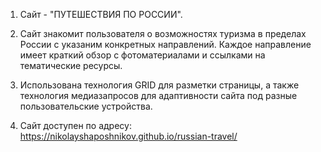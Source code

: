 1. Сайт - "ПУТЕШЕСТВИЯ ПО РОССИИ".

2. Сайт знакомит пользователя о возможностях туризма в пределах России с указаним конкретных направлений. Каждое направление имеет краткий обзор с фотоматериалами и ссылками на тематические ресурсы.

3. Использована технология GRID для разметки страницы, а также технология медиазапросов для адаптивности сайта под разные пользовательские устройства.

4. Сайт доступен по адресу: https://nikolayshaposhnikov.github.io/russian-travel/